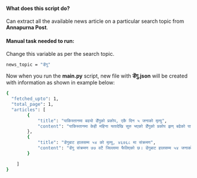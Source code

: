 #### What does this script do?

Can extract all the available news article on a particular search topic from **Annapurna Post**.

#### Manual task needed to run:

Change this variable as per the search topic.

```sh
news_topic = "डेंगु"
```

Now when you run the **main.py** script, new file with **डेंगु.json** will be created with information as shown in example below:

```sh
{
  "fetched_upto": 1,
  "total_page": 1,
  "articles": [
        {
            "title": "पाकिस्तानमा बढ्यो डेँगुको प्रकोप, एकै दिन ५ जनाको मृत्यु",
            "content": "पाकिस्तानमा केही महिना यतादेखि सुरु भएको डेँगुको प्रकोप झन् बढेको पाइएको यहाँका स्वास्थ्य अधिकारीहरुले जानकारी दिएका छन् । ती अधिकारीका अनुसार पाकिस्तानका पूर्वी प्रान्त पञ्जावमा पछिल्लो समयमा यसको प्रकोप बढेको पाइएको छ । पञ्जावमा मात्र आइतबार चार जनाको ज्यान गएको बताइएको छ । त्यसैगरी सिन्ध प्रान्तमा अर्का एकजनाको ज्यान गएको छ"
        },
        {
            "title": "डेंगुबाट हालसम्म ५४ को मृत्यु, ४६७६८ मा संक्रमण",
            "content": "डेंगु संक्रमण ७७ वटै जिल्लामा फैलिएको छ। डेंगुबाट हालसम्म ५४ जनाको मृत्यु भएको स्वास्थ्य तथा जनसङ्ख्या मन्त्रालयले जनाएको छ। पछिल्लो २४ घण्टामा डेंगुबाट थप दुई जनाको मृत्यु भएको छ।"
        }

    ]
}
```
